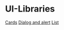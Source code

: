 # UI-Libraries

[Cards](https://github.com/aligithubtest/UI-Libraries/blob/master/Cards.md)
[Dialog and alert](https://github.com/aligithubtest/UI-Libraries/blob/master/Dialog%20and%20alert.md)
[List](https://github.com/aligithubtest/UI-Libraries/blob/master/List.md)
